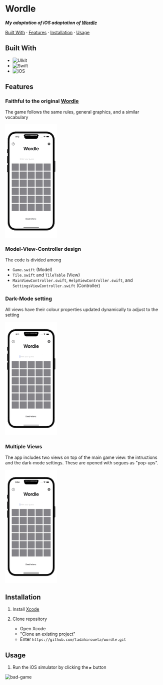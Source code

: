 # Wordle
***My adaptation of iOS adaptation of [Wordle](https://www.nytimes.com/games/wordle/index.html)***

[Built With](#built-with) · [Features](#features) · [Installation](#installation) · [Usage](#usage)

## Built With

- ![UIkit](https://img.shields.io/badge/uikit-2581d0?style=for-the-badge&logo=uikit&logoColor=white)
- ![Swift](https://img.shields.io/badge/swift-F54A2A?style=for-the-badge&logo=swift&logoColor=white)
- ![iOS](https://img.shields.io/badge/iOS-000000?style=for-the-badge&logo=ios&logoColor=white)

## Features

### Faithful to the original [Wordle](https://www.nytimes.com/games/wordle/index.html)
The game follows the same rules, general graphics, and a similar vocabulary

<img src="https://github.com/tadahiroueta/wordle/blob/main/samples/good-game.gif" alt="good-game" width="33%" />

### Model-View-Controller design

The code is divided among
- ```Game.swift``` (Model)
- ```Tile.swift``` and ```TileTable``` (View)
- ```MainViewController.swift```, ```HelpViewController.swift```, and ```SettingsViewController.swift``` (Controller)

### Dark-Mode setting
All views have their colour properties updated dynamically to adjust to the setting

<img src="https://github.com/tadahiroueta/wordle/blob/main/samples/dark-mode.gif" alt="dark-mode" width="33%" />

### Multiple Views
The app includes two views on top of the main game view: the intructions and the dark-mode settings. These are opened with segues as "pop-ups".

<img src="https://github.com/tadahiroueta/wordle/blob/main/samples/instructions.gif" alt="instructions" width="33%" />

## Installation

1. Install [Xcode](https://developer.apple.com/xcode/)

2. Clone repository
    - Open Xcode
    - "Clone an existing project"
    - Enter ```https://github.com/tadahiroueta/wordle.git```

## Usage
1. Run the iOS simulator by clicking the ```▶``` button
  
<img src="https://github.com/tadahiroueta/wordle/blob/main/samples/bad-game.gif" alt="bad-game" width="33%" />
